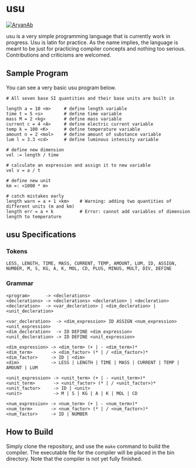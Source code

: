 # usu

[![AryanAb](https://circleci.com/gh/AryanAb/usu.svg?style=shield)](https://app.circleci.com/pipelines/github/AryanAb/usu?filter=all)

usu is a very simple programming language that is currently work in progress. Usu is latin for practice. As the name implies, the language is meant to be just for practicing compiler concepts and nothing too serious. Contributions and criticisms are welcomed.

## Sample Program

You can see a very basic usu program below.

```
# All seven base SI quantities and their base units are built in

length a = 10 <m>     # define length variable
time t = 5 <s>        # define time variable
mass M = 2 <kg>       # define mass variable
current c = 4 <A>     # define electric current variable 
temp k = 100 <K>      # define temperature variable
amount n = 2 <mol>    # define amount of substance variable
lum l = 3.3 <cd>      # define luminous intensity variable

# define new dimension
vel := length / time

# calculate an expression and assign it to new variable
vel v = a / t

# define new unit
km =: <1000 * m>

# catch mistakes early
length warn = a + 1 <km>    # Warning: adding two quantities of different units (m and km)
length err = a + k          # Error: cannot add variables of dimension length to temperature
```


## usu Specifications

### Tokens

```
LESS, LENGTH, TIME, MASS, CURRENT, TEMP, AMOUNT, LUM, ID, ASSIGN, NUMBER, M, S, KG, A, K, MOL, CD, PLUS, MINUS, MULT, DIV, DEFINE
```

### Grammar

```
<program>      -> <declerations>
<declerations> -> <declerations> <decleration> | <decleration>
<decleration>  -> <var_decleration> | <dim_decleration> | <unit_decleration>

<var_decleration>  -> <dim_expression> ID ASSIGN <num_expression> <unit_expression>
<dim_decleration>  -> ID DEFINE <dim_expression>
<unit_decleration> -> ID DEFINE <unit_expression>

<dim_expression> -> <dim_term> (+ | - <dim_term>)*
<dim_term>       -> <dim_factor> (* | / <dim_factor>)*
<dim_factor>     -> ID | <dim>
<dim>            -> LESS | LENGTH | TIME | MASS | CURRENT | TEMP | AMOUNT | LUM

<unit_expression> -> <unit_term> (+ | - <unit_term>)*
<unit_term>       -> <unit_factor> (* | / <unit_factor>)*
<unit_factor>     -> ID | <unit>
<unit>            -> M | S | KG | A | K | MOL | CD

<num_expression> -> <num_term> (+ | - <num_term>)*
<num_term>       -> <num_factor> (* | / <num_factor>)*
<num_factor>     -> ID | NUMBER
```

## How to Build

Simply clone the repository, and use the `make` command to build the compiler. The executable file for the compiler will be placed in the bin directory. Note that the compiler is not yet fully finished.
